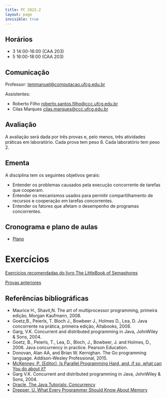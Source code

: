 ```yaml
---
title: PC 2023.2
layout: page
invisible: true
---
```


## Horários

* 3 14:00-16:00 (CAA 203)
* 5 16:00-18:00 (CAA 203) 

## Comunicação

Professor: temmanuel@computacao.ufcg.edu.br

Assistentes:
* Roberto Filho <roberto.santos.filho@ccc.ufcg.edu.br>
* Cilas Marques <cilas.marques@ccc.ufcg.edu.br>


## Avaliação
A avaliação será dada por três provas e, pelo menos, três atividades práticas em laboratório. Cada prova tem peso 8. Cada laboratório tem peso 2.


## Ementa

A disciplina tem os seguintes objetivos gerais:
* Entender os problemas causados pela execução concorrente de tarefas que cooperam.
* Entender os mecanismos usados para permitir compartilhamento de recursos e cooperação em tarefas concorrentes.
* Entender os fatores que afetam o desempenho de programas concorrentes.


## Cronograma e plano de aulas

* [Plano](https://docs.google.com/spreadsheets/d/1fryKxQnPv69lFuUe5Pg0Gv99PzMPQZOeT37shMptinU/edit#gid=0)

# Exercícios
[Exercícios recomendadas do livro The LittleBook of Semaphores](https://docs.google.com/spreadsheets/d/1fryKxQnPv69lFuUe5Pg0Gv99PzMPQZOeT37shMptinU/edit#gid=252438315)

[Provas anteriores](https://github.com/thiagomanel/fpc/tree/master/2023.1/prepa)

## Referências bibliográficas

* Maurice H., Shavit,N. The art of multiprocessor programming, primeira edição, Morgan Kaufmann, 2008.
* Goetz,B., Peierls, T. Bloch J., Bowbeer J., Holmes D., Lea, D. Java concorrente na prática, primeira edição, Altabooks, 2008.
* Garg, V.K. Concurrent and distributed programming in Java, JohnWiley & Sons, 2004.
* Goetz, B., Peierls, T., Lea, D., Bloch, J., Bowbeer, J. and Holmes, D., 2006. Java concurrency in practice. Pearson Education.
* Donovan, Alan AA, and Brian W. Kernighan. The Go programming language. Addison-Wesley Professional, 2015.
* [McKenney, P. (Editor), Is Parallel Programming Hard, and, if so, what can You do about it?](http://kernel.org/pub/linux/kernel/people/paulmck/perfbook/perfbook.2011.01.02a.pdf)
* Garg V.K. Concurrent and distributed programming in Java, JohnWiley & Sons, 2004.
* [Oracle, The Java Tutorials: Concurrency](http://docs.oracle.com/javase/tutorial/essential/concurrency/)
* [Drepper, U. What Every Programmer Should Know About Memory](ftp://ftp.linux.org.ua/pub/docs/developer/general/cpumemory.pdf)
